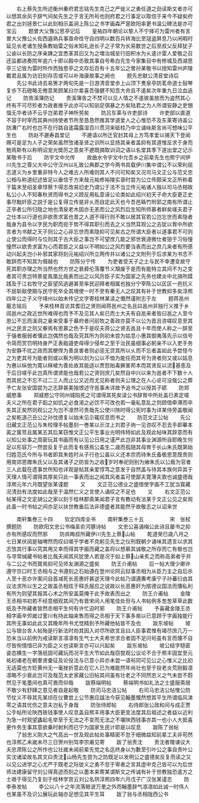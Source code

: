<!-- { "loadSidebar": true } -->
　　右上蔡先生所述衡州秦府君志铭先生克己之严徙义之勇任道之劲读斯文者亦可以想其余风于辞气间矣先生之于言无所茍也则府君之行事足以取信于来今不疑矣府君之出刘拯景仁以此刻相示盖涧上陈公之书字画森严寔欧阳率更书温公碑法是亦可宝云
　　题曽大父豫公思亭记后
　　皇祐四年朝论以黎人不宁择可为雷州者有言曽大父豫公乆佐西邉熟兵事亟命徃守自四明以数百兵转海比至冦盗屏息乃以闲暇时延见长老诸生授条教始雷之俗未知礼逊长子之子常为长易数世之后至叔父反拜犹子公谕以长防之序亲踈之宜悉革其旧又为之増治城垒行田积水为乆逺计雷人爱敬之召还监都进奏院年逾六十即以殿中丞致其事自号希白先生今家集目中有修城及西湖思亭三记皆为雷时所作而独思亭之文存后百有十五年公之曽孙某敬书以授知雷州庐陵戴君且属为访旧刻存否或可以补海康故事之阙也
　　题先忠献公清音堂诗后
　　先公书此诗去易箦才两旬先是一日游清音堂歩上山顶下煑泉亭防茗命道士鼔琴复歩下石磴略无倦意笑顾某曰尔辈喜吾强健不知吾大命且不逺矣次年重九日泣血追记
　　防贵溪簿防记
　　贵溪簿舎之不焚可以见人情之不逺彼虽放而为盗然其心终有不可尽殄者为政者推乎此亦可以知驯足弭暴之方矣陆君之为人所谓安静之吏悃愊无华者诗不云乎岂弟君子神所劳矣
　　防吕东莱与许吏部诗
　　许吏部以直道不容于时宰而其典州持使者节所至恳恳然推其学道爱人之心惟恐不及东莱寄诗盖公防漕广右时也岂不在行路自逺霜露湿百川贯河来砥柱乃中立诵咏斯言尚可想味公平生也
　　防赵不遯寿昌堂记
　　不遯请以所迁官封其母上方笃孝爱以锡天下登闻赐可是足为人子之荣矣虽然攷诸圣贤之训所以显扬其亲者盖抑有其道惟反求于身而勉焉斯有以称明诏宠光奬厉之意矣不遯既摘取训词之语以名堂其季下遂出堂之记示某敬书于后
　　防宇文中允传
　　故曲水令宇文中允吾乡之前辈先生也熈宁间伊川先生之尊父大中公守汉州以礼致公典郡之学今两书具载伊川集中谓公不以荣利屈志道义为乡里重非特今人之难古人所难则其人不问可知矣又况司马文正公与范文忠公相与称道纪述皆足以垂信于方来哉元祐修裕陵实录时尝为公立传颇采文正所称着于篇末至绍圣章惇蔡卞得志改易旧史乃谓公于法不当立传元祐诸人独以司马丞相故私公小人不知春秋贤而得书之义顾反用私意诬公论类如此绍兴初天子命大臣更正史事尽黜奸臣之説于是公复得立传是非乆而自定此天也今吾邑緜竹附郭之南有所谓止正亭者公所归隐之地也清泉老木固亦无恙而公之风烈后生知所师慕者鲜矣嗟夫君子之仕本以行道也非欲贵求富也昔之人道不得行则不敢以居其官若公岂忘世而素隐者哉身为县令以字民为职而扼于势不得其职引而去之义当然耳观公之去犹以胷中所欲言者为书献之天子则公之心非忘世而素隐抑可见矣古之所谓大臣者以道事君不可则止使公而得时与位则其于古大臣之事岂不可望庶几能之邪世衰道微仕者狃于习俗憧憧然以欲贵求富为心而君臣之义益以不明如公之风烈要当表而出之庶几来者有所感动兴起夫岂小补邪其家将刻元祐绍兴所立两传并以诸公之文附列于后求某为书念不敢辞而不知其为僣越也
　　防陈分宁传
　　为吏者受天子之土与民不幸遭变故守死其职亦理之所当然也然方世之衰彛伦荡覆节义頽废于是而有能特立其间不为之变者其可贵岂特景星鳯凰比哉表而出之以风厉臣子实为国家之先务也建炎中北骑所蹂践及于江右牧守之臣望风逃避甚至率民迎拜者相属也独分宁宰陈公以区区一邑抗义不屈斩敌使期与民守死卒全其境使一时不至有秦无人之叹其有补于世教抑多矣淳熈四年公之子义守靖州以始末传记文字寄桂林某读之慨然谨附志于左
　　题蒋邕州墓志铭后
　　予来桂林首访其耆旧之贤则闻蒋邕州之名且曰邕州非独行义推于乡闾邕州之政近世所难得也而予不及见其人矣已而士大夫有自邕来者皆曰邕之人至今思公不忘而溪洞之豪来受事于幕府者问前牧之善政亦莫不以公为首且咨嗟叹息至其州之民言之则又眷焉有思慕之色予于是叹夫蒋公之贤去邕且十年而使人称之一辞至于强者服弱者懐此岂偶然也哉及究其所为则初未尝为姑息小惠其御夷落先示以信号令简而赏罚明持身严正表戢邉吏毋得少侵牟之至于治民虽细事必躬亲不以入吏手务为安静不扰之政而其梗悍为善良害者则必惩无贷其所以乆而不忘者盖如此予尝怪今之为吏其号为能者则或以察为明以刻为公以不恤为能任而其号为贤者则又或以姑息为惠以纵弛为寛以秣棱为善处故其能适以贾怨贻毒撅害邦本而其贤反以流基患及于后日嗟乎此岂真所谓贤能也哉若公之贤则庶几矣然自中兴以来为邕者不下数十人而其民之不忘不过二三人而止公又近而尤见称者则夫公理之在人心讵可没哉公之葬予亡友张安国尝为之志辞甚美独恨述守邕事未详故予追书之以授其子砺
　　防郑威愍事
　　郑威愍公守同州城陷死之可谓得其死矣读公书辞胷中所处盖已素定嗟夫义之所在君子蹈之如饥之必食渇之必饮不可改也若一毫私意乱之则顾借牵滞而卒失其正矣然则观公之为岂不凛然可贵哉先公使川陜时得公死时事为详某侍旁盖敬闻之矣乾道己丑公之孙忱德复以始末见示辄叹息而书之
　　防范文正公帖
　　先公旧藏文正范公与朱校理手帖墨刻一巻某以示汶上刘君子驹一见咨叹不忍去手即摹本寘之箧笥且属某志其后某窃惟文正公平生事业光明伟特如此及观此帖味其辞意而有以知公处事之周密玩其书画而有以见公日用之谨严此岂非其事业渊源所自耶晚生何足以形容万一然尝反复于此而复有感焉公盖生二歳而孤随其母育于长山朱氏既第始归姓范氏今所与书者即其朱姓时从子行也公虽以义还本宗而待朱氏备极恩意既贵则用南郊恩赠朱氏父以及其诸子之防皆为之收岁时奉祀则别为飨朱氏以公廕为官者三人此载在遗事世所知也详观是帖其亲爱惇笃之意发于自然盖与待其本族何异其于天理人情可谓得其厚矣只此一事表而出之闻其风者盖可使鄙夫寛薄夫敦也诚盛德哉淳熈元年六月既望张某谨题
　　又
　　文正范公德业之盛借使字画不工犹当寳藏况清劲有法度如此哉至于温然仁义之言使人诵叹之不足也
　　又
　　右文正范公帖某得之文定胡公之家以刻于桂林郡斋某闻君子言有教动有法某于文正公见之矣观此虽一时书帖之间亦足以扶世教垂后法非德盛者其能然乎故敬志之以诏来世













　　南轩集巻三十四
　　钦定四库全书
　　南轩集巻三十五　　　　　宋　张栻　撰题防
　　防欧阳文忠公书梅圣俞河豚诗帖
　　文忠公喜诵梅公此诗且屡书之抑亦有所感叹而然邪
　　防呉晦叔所藏伊川先生上蔡山帖
　　乾道癸巳歳八月之七日某伏阅是轴喟然而叹曰嗟乎学者不克躬见先生之仪刑既朝夕诵味其遗言以求其志攷其行事以究其用又幸而得其字画而藏之盖将以想慕其诚敬之所存而亡有极也岂与寻常缄藏书帖者比哉夫闻其风犹使人若是况于如上蔡山亲炙之而称高弟者乎并与二公之书而寳焉抑可见师友渊源之盛矣
　　防王介甫帖
　　后一帖大理少卿许遵守京口时王丞相与之书遵刻之石始遵在登州论阿云狱事丞相为从臣力主之自后杀人至十恶亦许案问自首减死长恶惠奸甚逆天理今此帖乃谓遵夀考康宁子孙蕃衍由其议法求所以生之之故盖丞相炫于释氏报应之说故以长恶惠奸为隂德议国法而懐私利有所为则望其报其心术之所安盖莫掩于此予故表而出之
　　防王介甫帖
　　金陵王丞相书初若不经意细观其间乃有晋宋间人用笔佳处但与人书帖例多怱怱草草此数纸及予所藏者皆然丞相平生何有许忙迫时邪
　　防王介甫帖
　　予喜藏金陵王丞相字画辛夘嵗过霅川有持此轴来售而得之丞相于天下事多凿以已意顾于字画独能行其所无事如此此又其晚年所书尤觉精到予所藏他帖皆不及也
　　跋东坡帖
　　坡公与银台舎人帖殆是行新法时劝其因入对尽所欲言且曰人臣事君惟有竭尽庶几万一恐未当以前例为戒读斯言凛凛有生气士大夫希世求合者固不足问茍虽有言而懐不自尽皆徇情惜已非为臣之义也读斯言亦可以兴起矣
　　跋东坡帖
　　坡公结字穏密姿态横生一字落纸固可藏玩而况平生大节如此哉窃尝观公议论不合于熈丰固宜至元祐初诸老在朝羣贤彚征及论役法与已意小异亦未尝一语茍同可见公之心惟义之比初无适莫也方贬黄州无一毫挫折意此在它人已为难能然年尚壮也至于投老炎荒刚毅凛凛略不少衰此岂可及哉范太史家藏公旧帖其间虽有壮老之不同然忠义之气未尝不蔚然见于笔墨间也真可畏而仰哉
　　跋蔡端明帖
　　蔡端明书如礼法之士盛服斋居不敢少有舒肆之意见者自是起敬
　　防司马忠洁公帖
　　右司马忠洁公帖惟公防节仗义不辱其先某顷在仪曹尝上公节惠应諡法今获见翰墨慨然想其平生所谓临风涕零之语其忧伤之意夫岂私于身哉
　　防张侍郎帖
　　右侍郎张公政和间与成正贾公手帖所论陜西铁钱事使人叹息盖自熈丰用事大臣更变法度其后祖述之者益以近利为急一时观望蠭起毛举至于无法之不变而无法之不壊陜西钱事亦其一也小人大抵喜更作务生事其意欲乗时射利而已宁为国家生民计耶是以叹息
　　跋陈了翁帖
　　了翁忠义刚大之气高出一世及观此帖处事精密不忽于细微益知前辈工夫非苟然也淳熈乙未嵗未尽三日贺州别驾李宗甫见寄
　　跋了翁责沈
　　责沈者赠谏议大夫忠肃陈公之所作也公壮嵗未闻前辈先觉之名迄终身以为歉至引叶公之事自责叶公实沈诸梁故名其文曰责沈山杨先生尝为之防既足以发明公之盛德矣反复而读之又以见公进学之心尤严于既老之际徙义之勇不忽于卑者之言其虚中克己皆可以为后世师法建康留守刘公得真迹而刻之以墨本来寄某谓斯文之传诚有补于世教独恐逺方之士艰于得见乃复刻于桂林学宫云刘公名珙淳熈四年六月戊子广汉张某谨志
　　防李泰发帖
　　李公以八十之年流落鲸波万里之外而翰墨辞气凛凛如此诚一时伟人也某虽不及识公展玩此轴亦足想见其平生耳
　　跋了翁与丞相陇西公书
